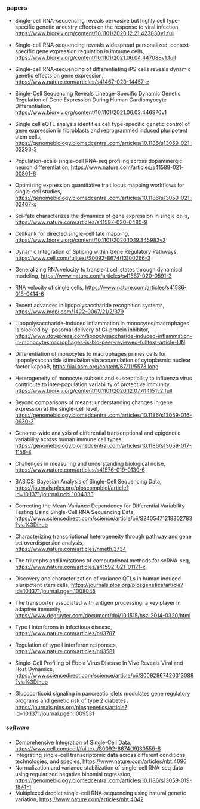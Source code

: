 ### papers
- Single-cell RNA-sequencing reveals pervasive but highly cell type-specific genetic ancestry effects on the response to viral infection, https://www.biorxiv.org/content/10.1101/2020.12.21.423830v1.full
- Single-cell RNA-sequencing reveals widespread personalized, context-specific gene expression regulation in immune cells, https://www.biorxiv.org/content/10.1101/2021.06.04.447088v1.full
- Single-cell RNA-sequencing of differentiating iPS cells reveals dynamic genetic effects on gene expression, https://www.nature.com/articles/s41467-020-14457-z
- Single-Cell Sequencing Reveals Lineage-Specific Dynamic Genetic Regulation of Gene Expression During Human Cardiomyocyte Differentiation, https://www.biorxiv.org/content/10.1101/2021.06.03.446970v1 
- Single cell eQTL analysis identifies cell type-specific genetic control of gene expression in fibroblasts and reprogrammed induced pluripotent stem cells, https://genomebiology.biomedcentral.com/articles/10.1186/s13059-021-02293-3
- Population-scale single-cell RNA-seq profiling across dopaminergic neuron differentiation, https://www.nature.com/articles/s41588-021-00801-6
- Optimizing expression quantitative trait locus mapping workflows for single-cell studies, https://genomebiology.biomedcentral.com/articles/10.1186/s13059-021-02407-x

- Sci-fate characterizes the dynamics of gene expression in single cells, https://www.nature.com/articles/s41587-020-0480-9 
- CellRank for directed single-cell fate mapping, https://www.biorxiv.org/content/10.1101/2020.10.19.345983v2
- Dynamic Integration of Splicing within Gene Regulatory Pathways, https://www.cell.com/fulltext/S0092-8674(13)00266-3
- Generalizing RNA velocity to transient cell states through dynamical modeling, https://www.nature.com/articles/s41587-020-0591-3 
- RNA velocity of single cells, https://www.nature.com/articles/s41586-018-0414-6
- Recent advances in lipopolysaccharide recognition  systems, https://www.mdpi.com/1422-0067/21/2/379
- Lipopolysaccharide-induced inflammation in monocytes/macrophages is blocked by liposomal delivery of Gi-protein inhibitor, https://www.dovepress.com/lipopolysaccharide-induced-inflammation-in-monocytesmacrophages-is-blo-peer-reviewed-fulltext-article-IJN
- Differentiation of monocytes to macrophages primes cells for lipopolysaccharide stimulation via accumulation of cytoplasmic nuclear factor kappaB, https://iai.asm.org/content/67/11/5573.long
- Heterogeneity of monocyte subsets and susceptibility to influenza virus contribute to inter-population variability of protective immunity, https://www.biorxiv.org/content/10.1101/2020.12.07.414151v2.full
- Beyond comparisons of means: understanding changes in gene expression at the single-cell level, https://genomebiology.biomedcentral.com/articles/10.1186/s13059-016-0930-3
- Genome-wide analysis of differential transcriptional and epigenetic variability across human immune cell types, https://genomebiology.biomedcentral.com/articles/10.1186/s13059-017-1156-8
- Challenges in measuring and understanding biological noise, https://www.nature.com/articles/s41576-019-0130-6
- BASiCS: Bayesian Analysis of Single-Cell Sequencing Data, https://journals.plos.org/ploscompbiol/article?id=10.1371/journal.pcbi.1004333
- Correcting the Mean-Variance Dependency for Differential Variability Testing Using Single-Cell RNA Sequencing Data, https://www.sciencedirect.com/science/article/pii/S2405471218302783?via%3Dihub
- Characterizing transcriptional heterogeneity through pathway and gene set overdispersion analysis, https://www.nature.com/articles/nmeth.3734
- The triumphs and limitations of computational methods for scRNA-seq, https://www.nature.com/articles/s41592-021-01171-x
- Discovery and characterization of variance QTLs in human induced pluripotent stem cells, https://journals.plos.org/plosgenetics/article?id=10.1371/journal.pgen.1008045
- The transporter associated with antigen processing: a key player in adaptive immunity, https://www.degruyter.com/document/doi/10.1515/hsz-2014-0320/html
- Type I interferons in infectious disease, https://www.nature.com/articles/nri3787
- Regulation of type I interferon responses, https://www.nature.com/articles/nri3581
- Single-Cell Profiling of Ebola Virus Disease In Vivo Reveals Viral and Host Dynamics, https://www.sciencedirect.com/science/article/pii/S0092867420313088?via%3Dihub
- Glucocorticoid signaling in pancreatic islets modulates gene regulatory programs and genetic risk of type 2 diabetes，https://journals.plos.org/plosgenetics/article?id=10.1371/journal.pgen.1009531

##### software
- Comprehensive Integration of Single-Cell Data, https://www.cell.com/cell/fulltext/S0092-8674(19)30559-8
- Integrating single-cell transcriptomic data across different conditions, technologies, and species, https://www.nature.com/articles/nbt.4096
- Normalization and variance stabilization of single-cell RNA-seq data using regularized negative binomial regression, https://genomebiology.biomedcentral.com/articles/10.1186/s13059-019-1874-1
- Multiplexed droplet single-cell RNA-sequencing using natural genetic variation, https://www.nature.com/articles/nbt.4042
